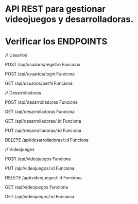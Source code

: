 # API REST para gestionar videojuegos y desarrolladoras.

# Verificar los ENDPOINTS

// Usuarios

POST /api/usuarios/registro Funciona

POST /api/usuarios/login Funciona

GET /api/usuarios/perfil Funciona


// Desarrolladoras

POST /api/desarrolladoras Funciona

GET /api/desarrolladoras Funciona

GET /api/desarrolladoras/:id Funciona

PUT /api/desarrolladoras/:id Funciona

DELETE /api/desarrolladoras/:id Funciona

// Videojuegos

POST /api/videojuegos Funciona

PUT /api/videojuegos/:id Funciona

DELETE /api/videojuegos/:id Funciona

GET  /api/videojuegos Funciona

GET /api/videojuegos/:id Funciona

